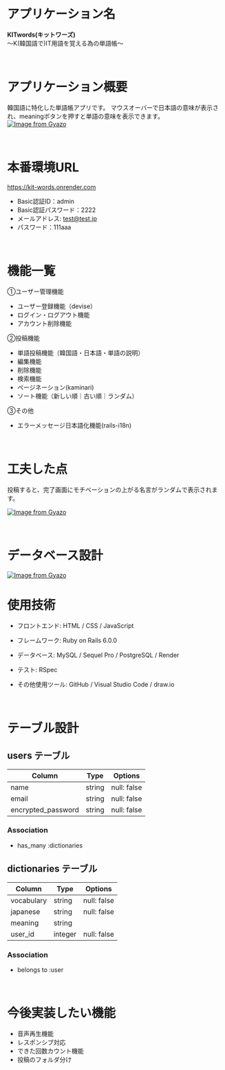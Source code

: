 # アプリケーション名
**KITwords(キットワーズ)**
<br>
〜K(韓国語で)IT用語を覚える為の単語帳〜

<br>

# アプリケーション概要
韓国語に特化した単語帳アプリです。
マウスオーバーで日本語の意味が表示され、meaningボタンを押すと単語の意味を表示できます。
[![Image from Gyazo](https://i.gyazo.com/f106414e7954f2be75171d3d6fe32038.gif)](https://gyazo.com/f106414e7954f2be75171d3d6fe32038)

<br>

# 本番環境URL
https://kit-words.onrender.com

- Basic認証ID：admin
- Basic認証パスワード：2222
- メールアドレス: test@test.jp
- パスワード：111aaa

<br>

# 機能一覧
①ユーザー管理機能
- ユーザー登録機能（devise）
- ログイン・ログアウト機能
- アカウント削除機能

②投稿機能
- 単語投稿機能（韓国語・日本語・単語の説明）
- 編集機能
- 削除機能
- 検索機能
- ページネーション(kaminari)
- ソート機能（新しい順｜古い順｜ランダム）

③その他
- エラーメッセージ日本語化機能(rails-i18n)


<br>

# 工夫した点
投稿すると、完了画面にモチベーションの上がる名言がランダムで表示されます。

[![Image from Gyazo](https://i.gyazo.com/3de8041da72e61ef9f2fa99be3e46131.png)](https://gyazo.com/3de8041da72e61ef9f2fa99be3e46131)

<br>

# データベース設計
[![Image from Gyazo](https://i.gyazo.com/04f11df2252fd5ed97ddefac86268bc8.png)](https://gyazo.com/04f11df2252fd5ed97ddefac86268bc8)

# 使用技術
- フロントエンド:
HTML / CSS / JavaScript

- フレームワーク:
Ruby on Rails 6.0.0

- データベース:
MySQL / Sequel Pro / PostgreSQL / Render

- テスト: RSpec

- その他使用ツール:
GitHub / Visual Studio Code / draw.io

<br>

# テーブル設計

## users テーブル

| Column             | Type   | Options     |
| ------------------ | ------ | ----------- |
| name               | string | null: false |
| email              | string | null: false |
| encrypted_password | string | null: false |

### Association

- has_many :dictionaries


## dictionaries テーブル

| Column       | Type    | Options     |
| ------------ | ------- | ----------- |
| vocabulary   | string  | null: false |
| japanese     | string  | null: false |
| meaning      | string  |             |
| user_id      | integer | null: false |

### Association

- belongs to :user

<br>

# 今後実装したい機能
- 音声再生機能
- レスポンシブ対応
- できた回数カウント機能
- 投稿のフォルダ分け